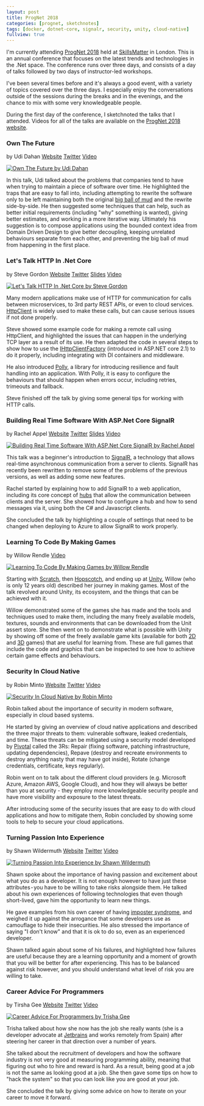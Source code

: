 ```yaml
---
layout: post
title: ProgNet 2018
categories: [prognet, sketchnotes]
tags: [docker, dotnet-core, signalr, security, unity, cloud-native]
fullview: true
---
```


I'm currently attending [ProgNet 2018](https://skillsmatter.com/conferences/10107-prognet-london-2018) held at [SkillsMatter](https://skillsmatter.com) in London. This is an annual conference that focuses on the latest trends and technologies in the .Net space. The conference runs over three days, and consists of a day of talks followed by two days of instructor-led workshops.

I've been several times before and it's always a good event, with a variety of topics covered over the three days. I especially enjoy the conversations outside of the sessions during the breaks and in the evenings, and the chance to mix with some very knowledgeable people.

During the first day of the conference, I sketchnoted the talks that I attended. Videos for all of the talks are available on the [ProgNet 2018 website](https://skillsmatter.com/conferences/10107-prognet-london-2018#program).


### Own The Future
by Udi Dahan
<i class="fa fa-globe fa-lg"></i> [Website](http://udidahan.com)
<i class="fa fa-twitter fa-lg"></i> [Twitter](https://twitter.com/udidahan)
<i class="fa fa-video-camera fa-lg"></i> [Video](https://skillsmatter.com/skillscasts/12047-keynote-own-the-future)

[![Own The Future by Udi Dahan][1]][1]

In this talk, Udi talked about the problems that companies tend to have when trying to maintain a piece of software over time. He highlighted the traps that are easy to fall into, including attempting to rewrite the software only to be left maintaining both the original [big ball of mud](http://www.laputan.org/mud/mud.html) and the rewrite side-by-side. He then suggested some techniques that can help, such as better initial requirements (including "why" something is wanted), giving better estimates, and working in a more iterative way. Ultimately his suggestion is to compose applications using the bounded context idea from Domain Driven Design to give better decoupling, keeping unrelated behaviours separate from each other, and preventing the big ball of mud from happening in the first place.


### Let's Talk HTTP In .Net Core
by Steve Gordon
<i class="fa fa-globe fa-lg"></i> [Website](https://www.stevejgordon.co.uk)
<i class="fa fa-twitter fa-lg"></i> [Twitter](https://twitter.com/stevejgordon)
<i class="fa fa-slideshare fa-lg"></i> [Slides](https://speakerdeck.com/stevejgordon/lets-talk-http-in-net-core-7f006406-9195-442d-8cd9-1ea60816f435)
<i class="fa fa-video-camera fa-lg"></i> [Video](https://skillsmatter.com/skillscasts/12016-let-s-talk-http-in-dot-net-core)

[![Let's Talk HTTP In .Net Core by Steve Gordon][2]][2]

Many modern applications make use of HTTP for communication for calls between microservices, to 3rd party REST APIs, or even to cloud services. [HttpClient](https://docs.microsoft.com/en-us/dotnet/api/system.net.http.httpclient?view=netcore-2.1) is widely used to make these calls, but can cause serious issues if not done properly.

Steve showed some example code for making a remote call using HttpClient, and highlighted the issues that can happen in the underlying TCP layer as a result of its use. He then adapted the code in several steps to show how to use the [IHttpClientFactory](https://docs.microsoft.com/en-us/dotnet/api/system.net.http.ihttpclientfactory?view=aspnetcore-2.1) (introduced in ASP.NET core 2.1) to do it properly, including integrating with DI containers and middleware.

He also introduced [Polly](http://www.thepollyproject.org), a library for introducing resilience and fault handling into an application. With Polly, it is easy to configure the behaviours that should happen when errors occur, including retries, trimeouts and fallback.

Steve finished off the talk by giving some general tips for working with HTTP calls.


### Building Real Time Software With ASP.Net Core SignalR
by Rachel Appel
<i class="fa fa-globe fa-lg"></i> [Website](http://rachelappel.com)
<i class="fa fa-twitter fa-lg"></i> [Twitter](https://twitter.com/rachelappel)
<i class="fa fa-slideshare fa-lg"></i> [Slides](https://github.com/rachelappel/presentations/raw/master/Build%20Real%20Time%20Software%20with%20SignalR.pptx)
<i class="fa fa-video-camera fa-lg"></i> [Video](https://skillsmatter.com/skillscasts/12193-build-real-time-high-performing-software-with-aspdot-net-core)

[![Building Real Time Software With ASP.Net Core SignalR by Rachel Appel][3]][3]

This talk was a beginner's introduction to [SignalR](https://docs.microsoft.com/en-us/aspnet/signalr/), a technology that allows real-time asynchronous communication from a server to clients. SignalR has recently been rewritten to remove some of the problems of the previous versions, as well as adding some new features.

Rachel started by explaining how to add SignalR to a web application, including its core concept of [hubs](https://docs.microsoft.com/en-us/aspnet/core/signalr/hubs?view=aspnetcore-2.1) that allow the communication between clients and the server. She showed how to configure a hub and how to send messages via it, using both the C# and Javascript clients.

She concluded the talk by highlighting a couple of settings that need to be changed when deploying to Azure to allow SignalR to work properly.


### Learning To Code By Making Games
by Willow Rendle
<i class="fa fa-video-camera fa-lg"></i> [Video](https://skillsmatter.com/skillscasts/12052-from-scratch-to-unity3d-learning-to-code-by-making-games)

[![Learning To Code By Making Games by Willow Rendle][4]][4]

Starting with [Scratch](https://scratch.mit.edu), then [Hopscotch](https://www.gethopscotch.com), and ending up at [Unity](https://unity3d.com), Willow (who is only 12 years old) described her journey in making games. Most of the talk revolved around Unity, its ecosystem, and the things that can be achieved with it.

Willow demonstrated some of the games she has made and the tools and techniques used to make them, including the many freely available models, textures, sounds and environments that can be downloaded from the Unit assert store. She then went on to demonstrate what is possible with Unity by showing off some of the freely available game kits (available for both [2D](https://unity3d.com/learn/tutorials/s/2d-game-kit) and [3D](https://unity3d.com/learn/tutorials/s/3d-game-kit) games) that are useful for learning from. These are full games that include the code and graphics that can be inspected to see how to achieve certain game effects and behaviours.


### Security In Cloud Native
by Robin Minto
<i class="fa fa-globe fa-lg"></i> [Website](https://robinminto.com)
<i class="fa fa-twitter fa-lg"></i> [Twitter](https://twitter.com/robinem)
<i class="fa fa-video-camera fa-lg"></i> [Video](https://skillsmatter.com/skillscasts/10910-security-in-cloud-native)

[![Security In Cloud Native by Robin Minto][5]][5]

Robin talked about the importance of security in modern software, especially in cloud based systems.

He started by giving an overview of cloud native applications and described the three major threats to them: vulnerable software, leaked credentials, and time. These threats can be mitigated using a security model developed by [Pivotal](https://pivotal.io) called the 3Rs: Repair (fixing software, patching infrastructure, updating dependencies), Repave (destroy and recreate environments to destroy anything nasty that may have got inside), Rotate (change credentials, certificate, keys regularly).

Robin went on to talk about the different cloud providers (e.g. Microsoft Azure, Amazon AWS, Google Cloud), and how they will always be better than you at security - they employ more knowledgeable security people and have more visibility and exposure to the latest threats.

After introducing some of the security issues that are easy to do with cloud applications and how to mitigate them, Robin concluded by showing some tools to help to secure your cloud applications.


### Turning Passion Into Experience
by Shawn Wildermuth
<i class="fa fa-globe fa-lg"></i> [Website](https://wildermuth.com)
<i class="fa fa-twitter fa-lg"></i> [Twitter](https://twitter.com/ShawnWildermuth)
<i class="fa fa-video-camera fa-lg"></i> [Video](https://skillsmatter.com/skillscasts/10909-keynote-turning-passion-into-experience)

[![Turning Passion Into Experience by Shawn Wildermuth][6]][6]

Shawn spoke about the importance of having passion and excitement about what you do as a developer. It is not enough however to have just these attributes - you have to be willing to take risks alongside them. He talked about his own experiences of following technologies that even though short-lived, gave him the opportunity to learn new things. 

He gave examples from his own career of having [imposter syndrome](https://en.wikipedia.org/wiki/Impostor_syndrome), and weighed it up against the arrogance that some developers use as camouflage to hide their insecurities. He also stressed the importance of saying "I don't know" and that it is ok to do so, even as an experienced developer.

Shawn talked again about some of his failures, and highlighted how failures are useful because they are a learning opportunity and a moment of growth that you will be better for after experiencing. This has to be balanced against risk however, and you should understand what level of risk you are willing to take.


### Career Advice For Programmers
by Tirsha Gee
<i class="fa fa-globe fa-lg"></i> [Website](http://trishagee.github.io)
<i class="fa fa-twitter fa-lg"></i> [Twitter](https://twitter.com/trisha_gee)
<i class="fa fa-video-camera fa-lg"></i> [Video](https://skillsmatter.com/skillscasts/10908-looking-forward-to-trisha-gee-s-keynote-for-prognet-2018)

[![Career Advice For Programmers by Trisha Gee][7]][7]

Trisha talked about how she now has the job she really wants (she is a developer advocate at [Jetbrains](https://www.jetbrains.com) and works remotely from Spain) after steering her career in that direction over a number of years.

She talked about the recruitment of developers and how the software industry is not very good at measuring programming ability, meaning that figuring out who to hire and reward is hard. As a result, being good at a job is not the same as looking good at a job. She then gave some tips on how to "hack the system" so that you can look like you are good at your job.

She concluded the talk by giving some advice on how to iterate on your career to move it forward.


  [1]: /assets/media/images/2018/09/own-the-future-udi-dahan.jpg#img-sketchnote
  [2]: /assets/media/images/2018/09/lets-talk-http-in-net-core-steve-gordon.jpg#img-sketchnote
  [3]: /assets/media/images/2018/09/building-real-time-software-with-aspnet-core-signalr-rachel-appel.jpg#img-sketchnote
  [4]: /assets/media/images/2018/09/learning-to-code-by-making-games-willow-rendle.jpg#img-sketchnote
  [5]: /assets/media/images/2018/09/security-in-cloud-native-robin-minto.jpg#img-sketchnote
  [6]: /assets/media/images/2018/09/turning-passion-into-experience-shawn-wildermuth.jpg#img-sketchnote
  [7]: /assets/media/images/2018/09/career-advice-for-programmers-trisha-gee.jpg#img-sketchnote
  